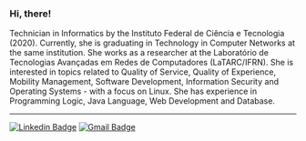 ### Hi, there!

Technician in Informatics by the Instituto Federal de Ciência e Tecnologia (2020). Currently, she is graduating in Technology in Computer Networks at the same institution. She works as a researcher at the Laboratório de Tecnologias Avançadas em Redes de Computadores (LaTARC/IFRN). She is interested in topics related to Quality of Service, Quality of Experience, Mobility Management, Software Development, Information Security and Operating Systems - with a focus on Linux. She has experience in Programming Logic, Java Language, Web Development and Database.

***

[![Linkedin Badge](https://img.shields.io/badge/-LinkedIn-blue?style=flat-square&logo=Linkedin&logoColor=white&link=https://www.linkedin.com/in/lívia-karolayne-7191001a7)](https://www.linkedin.com/in/lívia-karolayne-7191001a7)
[![Gmail Badge](https://img.shields.io/badge/-lkmo.liviakarolayne@gmail.com-D44638?style=flat-square&logo=Gmail&logoColor=white&link=mailto:lkmo.liviakarolayne@gmail.com)](mailto:lkmo.liviakarolayne@gmail.com)
